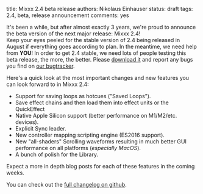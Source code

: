 title: Mixxx 2.4 beta release
authors: Nikolaus Einhauser
status: draft
tags: 2.4, beta, release announcement
comments: yes

It's been a while, but after almost exactly 3 years, we're proud to announce the
beta version of the next major release: Mixxx 2.4!  
Keep your eyes peeled for the stable version of 2.4 being released in August if
everything goes according to plan. In the meantime, we need help from **YOU**!
In order to get 2.4 stable, we need lots of people testing this beta release,
the more, the better. Please [download it](https://mixxx.org/download/#beta) and
report any bugs you find on [our bugtracker](github.com/mixxxdj/mixxx/issues).

Here's a quick look at the most important changes and new features you can look
forward to in Mixxx 2.4:

* Support for saving loops as hotcues ("Saved Loops").
* Save effect chains and then load them into effect units or the QuickEffect
* Native Apple Silicon support (better performance on M1/M2/etc. devices).
* Explicit Sync leader.
* New controller mapping scripting engine (ES2016 support).
* New "all-shaders" Scrolling waveforms resulting in much better GUI performance
  on all platforms (_especially MacOS_).
* A bunch of polish for the Library.

Expect a more in depth blog posts for each of these features in the coming
weeks.

<!-- TODO this link will change once we change the heading of the changelog entry -->
You can check out the [full changelog on
github](https://github.com/mixxxdj/mixxx/blob/main/CHANGELOG.md#240-unreleased).
